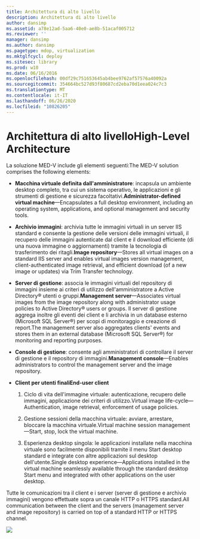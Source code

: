 ```yaml
---
title: Architettura di alto livello
description: Architettura di alto livello
author: dansimp
ms.assetid: a78e12ad-5aa6-40e0-ae8b-51acaf005712
ms.reviewer: ''
manager: dansimp
ms.author: dansimp
ms.pagetype: mdop, virtualization
ms.mktglfcycl: deploy
ms.sitesec: library
ms.prod: w10
ms.date: 06/16/2016
ms.openlocfilehash: 00df29c751653645ab4bee9762af57576a40092a
ms.sourcegitcommit: 354664bc527d93f80687cd2eba70d1eea024c7c3
ms.translationtype: MT
ms.contentlocale: it-IT
ms.lasthandoff: 06/26/2020
ms.locfileid: "10826205"
---
```

# <span data-ttu-id="4a37e-103">Architettura di alto livello</span><span class="sxs-lookup"><span data-stu-id="4a37e-103">High-Level Architecture</span></span>


<span data-ttu-id="4a37e-104">La soluzione MED-V include gli elementi seguenti:</span><span class="sxs-lookup"><span data-stu-id="4a37e-104">The MED-V solution comprises the following elements:</span></span>

-   <span data-ttu-id="4a37e-105">**Macchina virtuale definita dall'amministratore**: incapsula un ambiente desktop completo, tra cui un sistema operativo, le applicazioni e gli strumenti di gestione e sicurezza facoltativi.</span><span class="sxs-lookup"><span data-stu-id="4a37e-105">**Administrator-defined virtual machine**—Encapsulates a full desktop environment, including an operating system, applications, and optional management and security tools.</span></span>

-   <span data-ttu-id="4a37e-106">**Archivio immagini**: archivia tutte le immagini virtuali in un server IIS standard e consente la gestione delle versioni delle immagini virtuali, il recupero delle immagini autenticate dal client e il download efficiente (di una nuova immagine o aggiornamenti) tramite la tecnologia di trasferimento dei ritagli.</span><span class="sxs-lookup"><span data-stu-id="4a37e-106">**Image repository**—Stores all virtual images on a standard IIS server and enables virtual images version management, client-authenticated image retrieval, and efficient download (of a new image or updates) via Trim Transfer technology.</span></span>

-   <span data-ttu-id="4a37e-107">**Server di gestione**: associa le immagini virtuali del repository di immagini insieme ai criteri di utilizzo dell'amministratore a Active Directory® utenti o gruppi.</span><span class="sxs-lookup"><span data-stu-id="4a37e-107">**Management server**—Associates virtual images from the image repository along with administrator usage policies to Active Directory® users or groups.</span></span> <span data-ttu-id="4a37e-108">Il server di gestione aggrega inoltre gli eventi dei client e li archivia in un database esterno (Microsoft SQL Server®) per scopi di monitoraggio e creazione di report.</span><span class="sxs-lookup"><span data-stu-id="4a37e-108">The management server also aggregates clients' events and stores them in an external database (Microsoft SQL Server®) for monitoring and reporting purposes.</span></span>

-   <span data-ttu-id="4a37e-109">**Console di gestione**: consente agli amministratori di controllare il server di gestione e il repository di immagini.</span><span class="sxs-lookup"><span data-stu-id="4a37e-109">**Management console**—Enables administrators to control the management server and the image repository.</span></span>

-   **<span data-ttu-id="4a37e-110">Client per utenti finali</span><span class="sxs-lookup"><span data-stu-id="4a37e-110">End-user client</span></span>**

    1.  <span data-ttu-id="4a37e-111">Ciclo di vita dell'immagine virtuale: autenticazione, recupero delle immagini, applicazione dei criteri di utilizzo.</span><span class="sxs-lookup"><span data-stu-id="4a37e-111">Virtual image life-cycle—Authentication, image retrieval, enforcement of usage policies.</span></span>

    2.  <span data-ttu-id="4a37e-112">Gestione sessioni della macchina virtuale: avviare, arrestare, bloccare la macchina virtuale.</span><span class="sxs-lookup"><span data-stu-id="4a37e-112">Virtual machine session management—Start, stop, lock the virtual machine.</span></span>

    3.  <span data-ttu-id="4a37e-113">Esperienza desktop singola: le applicazioni installate nella macchina virtuale sono facilmente disponibili tramite il menu Start desktop standard e integrate con altre applicazioni sul desktop dell'utente.</span><span class="sxs-lookup"><span data-stu-id="4a37e-113">Single desktop experience—Applications installed in the virtual machine seamlessly available through the standard desktop Start menu and integrated with other applications on the user desktop.</span></span>

<span data-ttu-id="4a37e-114">Tutte le comunicazioni tra il client e i server (server di gestione e archivio immagini) vengono effettuate sopra un canale HTTP o HTTPS standard.</span><span class="sxs-lookup"><span data-stu-id="4a37e-114">All communication between the client and the servers (management server and image repository) is carried on top of a standard HTTP or HTTPS channel.</span></span>

![](images/506f54d0-38fa-446a-8070-17ae26da5355.gif)

 

 





